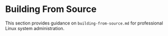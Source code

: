 # Building From Source

This section provides guidance on `building-from-source.md` for professional Linux system administration.